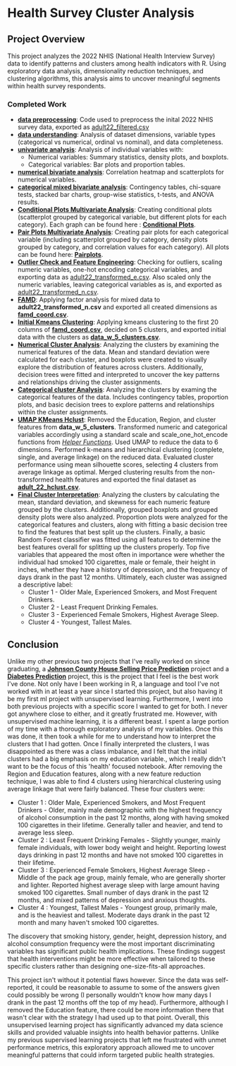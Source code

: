 # Health Survey Cluster Analysis

## Project Overview
This project analyzes the 2022 NHIS (National Health Interview Survey) data to identify patterns and clusters among health indicators with R. Using exploratory data analysis, dimensionality reduction techniques, and clustering algorithms, this analysis aims to uncover meaningful segments within health survey respondents.

### Completed Work
* **[data preprocessing](https://github.com/Cstan1987stat/health-survey-cluster-analysis/blob/main/notebooks/data_preprocessing.ipynb)**: Code used to preprocess the inital 2022 NHIS survey data, exported as [adult22_filtered.csv](https://github.com/Cstan1987stat/health-survey-cluster-analysis/blob/main/data/adult22_filtered.csv)
* **[data understanding](https://github.com/Cstan1987stat/health-survey-cluster-analysis/blob/main/notebooks/data_understanding.ipynb)**: Analysis of dataset dimensions, variable types (categorical vs numerical, ordinal vs nominal), and data completeness. 
* **[univariate analysis](https://github.com/Cstan1987stat/health-survey-cluster-analysis/blob/main/notebooks/univariate_analysis.ipynb)**: Analysis of individual variables with:
  * Numerical variables: Summary statistics, density plots, and boxplots.
  * Categorical variables: Bar plots and proportion tables.
* **[numerical bivariate analysis](https://github.com/Cstan1987stat/health-survey-cluster-analysis/blob/main/notebooks/bivariate_analysis_notebooks/numerical_bivariate_analysis.ipynb)**: Correlation heatmap and scatterplots for numerical variables.
* **[categorical mixed bivariate analysis](https://github.com/Cstan1987stat/health-survey-cluster-analysis/blob/main/notebooks/bivariate_analysis_notebooks/categorical_mixed_bivariate_analysis.ipynb)**: Contingency tables, chi-square tests, stacked bar charts, group-wise statistics, t-tests, and ANOVA results.
* **[Conditional Plots Multivariate Analysis](https://github.com/Cstan1987stat/health-survey-cluster-analysis/blob/main/notebooks/multivariate_analysis_notebooks/conditional_plots_multivariate_analysis.ipynb)**: Creating conditional plots (scatterplot grouped by categorical variable, but different plots for each category). Each graph can be found here : **[Conditional Plots](https://github.com/Cstan1987stat/health-survey-cluster-analysis/tree/main/graphs/conditional_plots)**. 
* **[Pair Plots Multivariate Analysis](https://github.com/Cstan1987stat/health-survey-cluster-analysis/blob/main/notebooks/multivariate_analysis_notebooks/pair_plots_multivariate_analysis.ipynb)**: Creating pair plots for each categorical variable (including scatterplot grouped by category, density plots grouped by category, and correlation values for each category). All plots can be found here: **[Pairplots](https://github.com/Cstan1987stat/health-survey-cluster-analysis/tree/main/graphs/pair_plots)**.
* **[Outlier Check and Feature Engineering](https://github.com/Cstan1987stat/health-survey-cluster-analysis/blob/main/notebooks/outlier_check_feature_engineering.ipynb)**: Checking for outliers, scaling numeric variables, one-hot encoding categorical variables, and exporting data as [adult22_transformed_e.csv](https://github.com/Cstan1987stat/health-survey-cluster-analysis/blob/main/data/adult22_transformed_e.csv). Also scaled only the numeric variables, leaving categorical variables as is, and exported as [adult22_transformed_n.csv](https://github.com/Cstan1987stat/health-survey-cluster-analysis/blob/main/data/adult22_transformed_n.csv).
* **[FAMD](https://github.com/Cstan1987stat/health-survey-cluster-analysis/blob/main/notebooks/famd_notebook.ipynb)**: Applying factor analysis for mixed data to **adult22_transformed_n.csv** and exported all created dimensions as **[famd_coord.csv](https://github.com/Cstan1987stat/health-survey-cluster-analysis/blob/main/data/famd_coord.csv)**.
* **[Initial Kmeans Clustering](https://github.com/Cstan1987stat/health-survey-cluster-analysis/blob/main/notebooks/initial_kmeans_clustering.ipynb)**: Applying kmeans clustering to the first 20 columns of **[famd_coord.csv](https://github.com/Cstan1987stat/health-survey-cluster-analysis/blob/main/data/famd_coord.csv)**, decided on 5 clusters, and exported initial data with the clusters as **[data_w_5_clusters.csv](https://github.com/Cstan1987stat/health-survey-cluster-analysis/blob/main/data/data_w_5_clusters.csv)**.
*  **[Numerical Cluster Analysis](https://github.com/Cstan1987stat/health-survey-cluster-analysis/blob/main/notebooks/cluster_analysis.ipynb)**: Analyzing the clusters by examining the numerical features of the data. Mean and standard deviation were calculated for each cluster, and boxplots were created to visually explore the distribution of features across clusters. Additionally, decision trees were fitted and interpreted to uncover the key patterns and relationships driving the cluster assignments.
*  **[Categorical cluster Analysis](https://github.com/Cstan1987stat/health-survey-cluster-analysis/blob/main/notebooks/categorical_cluster_analysis.ipynb)**: Analyzing the clusters by examing the categorical features of the data. Includes contingency tables, proportion plots, and basic decision trees to explore patterns and relationships within the cluster assignments.
*  **[UMAP KMeans Hclust](https://github.com/Cstan1987stat/health-survey-cluster-analysis/blob/main/notebooks/umap_kmeans_hclust.ipynb)**: Removed the Education, Region, and cluster features from **data_w_5_clusters**. Transformed numeric and categorical variables accordingly using a standard scale and scale_one_hot_encode functions from *[Helper Functions](https://github.com/Cstan1987stat/Help-Functions)*. Used UMAP to reduce the data to 6 dimensions. Performed k-means and hierarchical clustering (complete, single, and average linkage) on the reduced data. Evaluated cluster performance using mean silhouette scores, selecting 4 clusters from average linkage as optimal. Merged clustering results from the non-transformed health features and exported the final dataset as **[adult_22_hclust.csv](https://github.com/Cstan1987stat/health-survey-cluster-analysis/blob/main/data/adult_22_hclust.csv)**.
*  **[Final Cluster Interpretation](https://github.com/Cstan1987stat/health-survey-cluster-analysis/blob/main/notebooks/final_cluster_interpretation.ipynb)**: Analyzing the clusters by calculating the mean, standard deviation, and skewness for each numeric feature grouped by the clusters. Additionally, grouped boxplots and grouped density plots were also analyzed. Proportion plots were analyzed for the categorical features and clusters, along with fitting a basic decision tree to find the features that best split up the clusters. Finally, a basic Random Forest classifier was fitted using all features to determine the best features overall for splitting up the clusters properly. Top five variables that appeared the most often in importance were whether the individual had smoked 100 cigarettes, male or female, their height in inches, whether they have a history of depression, and the frequency of days drank in the past 12 months. Ultimately, each cluster was assigned a descriptive label:
    * Cluster 1 - Older Male, Experienced Smokers, and Most Frequent Drinkers.
    * Cluster 2 - Least Frequent Drinking Females.
    * Cluster 3 - Experienced Female Smokers, Highest Average Sleep.
    * Cluster 4 - Youngest, Tallest Males.

## Conclusion
Unlike my other previous two projects that I've really worked on since graduating, a **[Johnson County House Selling Price Prediction](https://github.com/Cstan1987stat/Cstan1987stat-JC-SFR-Selling-Price-Prediction)** project and a **[Diabetes Prediction](https://github.com/Cstan1987stat/-Health-Data-Insights-Predicting-Diabetes-with-Machine-Learning)** project, this is the project that I feel is the best work I've done. Not only have I been working in R, a language and tool I've not worked with in at least a year since I started this project, but also having it be my first ml project with unsupervised learning. Furthermore, I went into both previous projects with a specific score I wanted to get for both. I never got anywhere close to either, and it greatly frustrated me. However, with unsupervised machine learning, it is a different beast. I spent a large portion of my time with a thorough exploratory analysis of my variables. Once this was done, it then took a while for me to understand how to interpret the clusters that I had gotten. Once I finally interpreted the clusters, I was disappointed as there was a class imbalance, and I felt that the initial clusters had a big emphasis on my education variable., which I really didn't want to be the focus of this 'health' focused notebook. After removing the Region and Education features, along with a new feature reduction technique, I was able to find 4 clusters using hierarchical clustering using average linkage that were fairly balanced. These four clusters were:

   * Cluster 1 : Older Male, Experienced Smokers, and Most Frequent Drinkers - Older, mainly male demographic with the highest frequency of alcohol consumption in the past 12 months, along with having smoked 100 cigarettes in their lifetime. Generally taller and heavier, and tend to average less 
                  sleep.
   * Cluster 2 : Least Frequent Drinking Females - Slightly younger, mainly female individuals, with lower body weight and height. Reporting lowest days drinking in past 12 months and have not smoked 100 cigarettes in their lifetime.
   * Cluster 3 : Experienced Female Smokers, Highest Average Sleep - Middle of the pack age group, mainly female, who are generally shorter and lighter. Reported highest average sleep with large amount having smoked 100 cigarettes. Small number of days drank in the past 12 months, and mixed patterns 
                  of depression and anxious thoughts.
   * Cluster 4 : Youngest, Tallest Males - Youngest group, primarily male, and is the heaviest and tallest. Moderate days drank in the past 12 month and many haven't smoked 100 cigarettes.

The discovery that smoking history, gender, height, depression history, and alcohol consumption frequency were the most important discriminating variables has significant public health implications. These findings suggest that health interventions might be more effective when tailored to these specific clusters rather than designing one-size-fits-all approaches. 

This project isn't without it potential flaws however. Since the data was self-reported, it could be reasonable to assume to some of the answers given could possibly be wrong (I personally wouldn't know how many days I drank in the past 12 months off the top of my head). Furthermore, although I removed the Education feature, there could be more information there that wasn't clear with the strategy I had used up to that point. Overall, this unsupervised learning project has significantly advanced my data science skills and provided valuable insights into health behavior patterns. Unlike my previous supervised learning projects that left me frustrated with unmet performance metrics, this exploratory approach allowed me to uncover meaningful patterns that could inform targeted public health strategies. 

